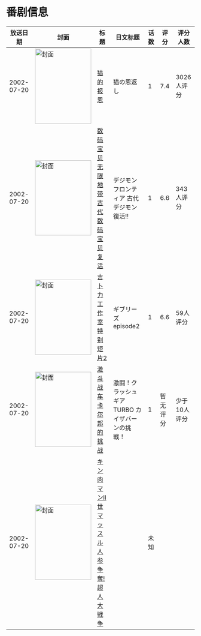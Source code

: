 # 番剧信息

|放送日期|封面|标题|日文标题|话数|评分|评分人数|
|---|---|---|---|---|---|---|
|2002-07-20|<img src="//lain.bgm.tv/pic/cover/c/ff/4d/506_ZvPRV.jpg" alt="封面" style="width:150px;height:200px;object-fit:cover;">|[猫的报恩](https://bangumi.tv/subject/506)|猫の恩返し|1|7.4|3026人评分|
|2002-07-20|<img src="//lain.bgm.tv/pic/cover/c/e8/bf/3139_w7L6H.jpg" alt="封面" style="width:150px;height:200px;object-fit:cover;">|[数码宝贝无限地带 古代数码宝贝复活](https://bangumi.tv/subject/3139)|デジモンフロンティア 古代デジモン復活!!|1|6.6|343人评分|
|2002-07-20|<img src="//lain.bgm.tv/pic/cover/c/ad/8f/63933_Ik0Yt.jpg" alt="封面" style="width:150px;height:200px;object-fit:cover;">|[吉卜力工作室特别短片2](https://bangumi.tv/subject/63933)|ギブリーズ episode2|1|6.6|59人评分|
|2002-07-20|<img src="//lain.bgm.tv/pic/cover/c/f1/fb/152652_WWjbW.jpg" alt="封面" style="width:150px;height:200px;object-fit:cover;">|[激斗战车 卡尔邦的挑战](https://bangumi.tv/subject/152652)|激闘！クラッシュギアTURBO カイザバーンの挑戦！|1|暂无评分|少于10人评分|
|2002-07-20|<img src="//lain.bgm.tv/pic/cover/c/82/99/500827_MOece.jpg" alt="封面" style="width:150px;height:200px;object-fit:cover;">|[キン肉マンII世 マッスル人参争奪! 超人大戦争](https://bangumi.tv/subject/500827)||未知|||
